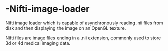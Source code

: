 # -Nifti-image-loader
Nifti image loader which is capable of asynchronously reading .nii files from disk and then displaying the image on an OpenGL texture.

Nifti files are image files ending in a .nii extension, commonly used to store 3d or
4d medical imaging data.

